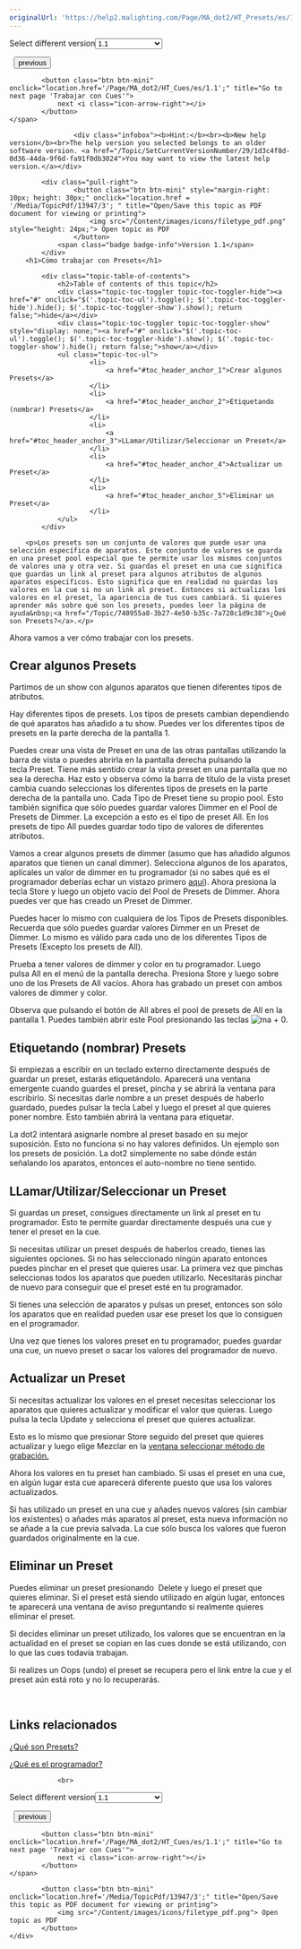 ```yaml
---
originalUrl: 'https://help2.malighting.com/Page/MA_dot2/HT_Presets/es/1.1'
---
```


<div class="topic-navigation">

<div class="pull-right">
	<span class="pull-left">


<div class="pull-left">
<form action="/Topic/SetCurrentVersionNumber" class="form-inline" id="frmTagSelector" method="post">	<span class="form-mini">
		<div class="input-prepend"><span class="add-on">Select different version</span><select autocomplete="off" id="versionNumberId" name="versionNumberId" onchange="$(this).closest('#frmTagSelector').submit();" style="width: 120px;"><option value="">- latest -</option>
<option selected="selected" value="3">1.1</option>
<option value="7">1.2</option>
<option value="12">1.3</option>
<option value="16">1.5</option>
<option value="29">1.9</option>
</select></div>
		<input data-val="true" data-val-number="The field Int32 must be a number." data-val-required="The Int32 field is required." id="ProductId" name="ProductId" type="hidden" value="7">
		<input id="CurrentGuid" name="CurrentGuid" type="hidden" value="1d3c4f8d-0d36-44da-9f6d-fa91f0db3024">
	</span>
</form></div>&nbsp;	</span>
	<span class="pull-right" style="white-space: nowrap;">
			<button class="btn btn-mini" onclick="location.href='/Page/MA_dot2/HT_Groups/es/1.1'; " title="Go to previous page 'Trabajar con Grupos'">
				<i class="icon-arrow-left"></i> previous
			</button>

			<button class="btn btn-mini" onclick="location.href='/Page/MA_dot2/HT_Cues/es/1.1';" title="Go to next page 'Trabajar con Cues'">
				next <i class="icon-arrow-right"></i> 
			</button>
	</span>
</div>
<div class="clear-fix" style="margin-bottom: 10px"></div>
</div>

					<div class="infobox"><b>Hint:</b><br><b>New help version</b><br>The help version you selected belongs to an older software version. <a href="/Topic/SetCurrentVersionNumber/29/1d3c4f8d-0d36-44da-9f6d-fa91f0db3024">You may want to view the latest help version.</a></div>

			<div class="pull-right">
					<button class="btn btn-mini" style="margin-right: 10px; height: 30px;" onclick="location.href = '/Media/TopicPdf/13947/3'; " title="Open/Save this topic as PDF document for viewing or printing">
						<img src="/Content/images/icons/filetype_pdf.png" style="height: 24px;"> Open topic as PDF
					</button>
				<span class="badge badge-info">Version 1.1</span>
			</div>
		<h1>Cómo trabajar con Presets</h1>

			<div class="topic-table-of-contents">
				<h2>Table of contents of this topic</h2>
				<div class="topic-toc-toggler topic-toc-toggler-hide"><a href="#" onclick="$('.topic-toc-ul').toggle(); $('.topic-toc-toggler-hide').hide(); $('.topic-toc-toggler-show').show(); return false;">hide</a></div>
				<div class="topic-toc-toggler topic-toc-toggler-show" style="display: none;"><a href="#" onclick="$('.topic-toc-ul').toggle(); $('.topic-toc-toggler-hide').show(); $('.topic-toc-toggler-show').hide(); return false;">show</a></div>
				<ul class="topic-toc-ul">
						<li>
							<a href="#toc_header_anchor_1">Crear algunos Presets</a>
						</li>
						<li>
							<a href="#toc_header_anchor_2">Etiquetando (nombrar) Presets</a>
						</li>
						<li>
							<a href="#toc_header_anchor_3">LLamar/Utilizar/Seleccionar un Preset</a>
						</li>
						<li>
							<a href="#toc_header_anchor_4">Actualizar un Preset</a>
						</li>
						<li>
							<a href="#toc_header_anchor_5">Eliminar un Preset</a>
						</li>
				</ul>
			</div>

		<p>Los presets son un conjunto de valores que puede usar una selección específica de aparatos. Este conjunto de valores se guarda en una preset pool especial que te permite usar los mismos conjuntos de valores una y otra vez. Si guardas el preset en una cue significa que guardas un link al preset para algunos atributos de algunos aparatos específicos. Esto significa que en realidad no guardas los valores en la cue si no un link al preset. Entonces si actualizas los valores en el preset, la apariencia de tus cues cambiará. Si quieres aprender más sobre qué son los presets, puedes leer la página de ayuda&nbsp;<a href="/Topic/740955a8-3b27-4e50-b35c-7a728c1d9c38">¿Qué son Presets?</a>.</p>

<p>Ahora vamos a ver cómo trabajar con los presets.</p>

<a name="toc_header_anchor_1" id="toc_header_anchor_1" class="topic-toc-item"></a><h2>Crear algunos Presets</h2>

<p>Partimos de un show con algunos aparatos que tienen diferentes tipos de atributos.</p>

<p>Hay diferentes tipos de presets. Los tipos de presets cambian dependiendo de qué aparatos has añadido a tu show. Puedes ver los diferentes tipos de presets en la parte derecha de la pantalla 1.</p>

<p>Puedes crear una vista de Preset en una de las otras pantallas utilizando la barra de vista o puedes abrirla en la pantalla derecha pulsando la tecla&nbsp;<span class="hardkey">Preset</span>. Tiene más sentido crear la vista preset en una pantalla que no sea la derecha. Haz esto y observa cómo la barra de título de la vista preset cambia cuando seleccionas los diferentes tipos de presets en la parte derecha de la pantalla uno. Cada Tipo de Preset tiene su propio pool. Esto también significa que sólo puedes guardar valores Dimmer en el Pool de Presets de Dimmer. La excepción a esto es el tipo de preset All. En los presets de tipo All puedes guardar todo tipo de valores de diferentes atributos.</p>

<p>Vamos a crear algunos presets de dimmer (asumo que has añadido algunos aparatos que tienen un canal dimmer). Selecciona algunos de los aparatos, aplícales&nbsp;un valor de&nbsp;dimmer en tu programador (si no sabes qué es el programador deberías echar un vistazo primero&nbsp;<a href="/Topic/e740a39c-ef36-4081-9014-59e0a288711c">aquí</a>). Ahora presiona la tecla&nbsp;<span class="hardkey">Store</span> y luego un objeto vacío del Pool de Presets de Dimmer. Ahora puedes ver que has creado un Preset de Dimmer.</p>

<p>Puedes hacer lo mismo con cualquiera de los Tipos de Presets disponibles. Recuerda que sólo puedes guardar valores Dimmer en un Preset de Dimmer. Lo mismo es válido para cada uno de los diferentes Tipos de Presets (Excepto los presets de All).</p>

<p>Prueba a tener valores de dimmer y color en tu programador. Luego pulsa&nbsp;<span class="softkey">All</span>&nbsp;en el menú de la pantalla derecha. Presiona&nbsp;<span class="hardkey">Store</span>&nbsp;y luego sobre uno de los Presets de All vacíos. Ahora has grabado un preset con ambos valores de dimmer y color.</p>

<p>Observa que pulsando el botón de&nbsp;<span class="softkey">All</span>&nbsp;abres el pool de presets de All en la pantalla 1. Puedes también abrir este Pool presionando las teclas&nbsp;<span class="hardkey"><img alt="ma" src="/Media/Mlg/ma_1.png"></span>&nbsp;+&nbsp;<span class="hardkey">0</span>.</p>

<a name="toc_header_anchor_2" id="toc_header_anchor_2" class="topic-toc-item"></a><h2>Etiquetando (nombrar) Presets</h2>

<p>Si empiezas a escribir en un teclado externo directamente después de guardar un preset, estarás etiquetándolo. Aparecerá una ventana emergente cuando guardes el preset, pincha y se abrirá la ventana para escribirlo. Si necesitas darle nombre a un preset después de haberlo guardado, puedes pulsar la tecla Label y luego el preset al que quieres poner nombre. Esto también abrirá la ventana para etiquetar.</p>

<p>La dot2 intentará asignarle nombre al preset basado en su mejor suposición. Esto no funciona si no hay valores definidos. Un ejemplo son los presets de posición. La&nbsp;dot2 simplemente no sabe dónde están señalando los aparatos, entonces el auto-nombre no tiene sentido.</p>

<a name="toc_header_anchor_3" id="toc_header_anchor_3" class="topic-toc-item"></a><h2>LLamar/Utilizar/Seleccionar un Preset</h2>

<p>Si guardas un preset, consigues directamente un link al preset en tu programador. Esto te permite guardar directamente después una cue y tener el preset en la cue.</p>

<p>Si necesitas utilizar un preset&nbsp;después de haberlos creado, tienes las siguientes opciones. Si no has seleccionado ningún aparato entonces puedes pinchar en el preset que quieres usar. La primera vez que pinchas seleccionas todos los aparatos que pueden utilizarlo. Necesitarás pinchar de nuevo para conseguir que el preset esté en tu programador.</p>

<p>Si tienes una selección de aparatos y pulsas un preset, entonces son sólo los aparatos que en realidad pueden usar ese preset los que lo consiguen en el programador.</p>

<p>Una vez que tienes los valores preset en tu programador, puedes guardar una cue, un nuevo preset o sacar los valores del programador de nuevo.</p>

<a name="toc_header_anchor_4" id="toc_header_anchor_4" class="topic-toc-item"></a><h2>Actualizar un Preset</h2>

<p>Si necesitas actualizar los valores en el preset necesitas seleccionar los aparatos que quieres actualizar y modificar el valor que quieras. Luego pulsa la tecla&nbsp;<span class="hardkey">Update</span> y selecciona el preset que quieres actualizar.</p>

<p>Esto es lo mismo que presionar&nbsp;<span class="hardkey">Store</span>&nbsp;seguido del preset que quieres actualizar y luego elige&nbsp;<span class="softkey">Mezclar</span>&nbsp;en la&nbsp;<a href="/Topic/662173f7-aa38-4f78-b6da-7d357eace37d">ventana seleccionar método de grabación.</a></p>

<p>Ahora los valores en tu preset han cambiado. Si usas el preset en una cue, en algún lugar esta cue aparecerá diferente puesto que usa los valores actualizados.</p>

<p>Si has utilizado un preset en una cue y añades nuevos valores (sin cambiar los existentes) o añades más aparatos al preset, esta nueva información no se añade a la cue previa salvada. La cue sólo busca los valores que fueron guardados originalmente en la cue.</p>

<a name="toc_header_anchor_5" id="toc_header_anchor_5" class="topic-toc-item"></a><h2>Eliminar un Preset</h2>

<p>Puedes eliminar un preset presionando&nbsp;&nbsp;<span class="hardkey">Delete</span>&nbsp;y luego el preset que quieres eliminar. Si el preset está siendo utilizado en algún lugar, entonces te aparecerá una ventana de aviso preguntando si realmente quieres eliminar el preset.</p>

<p>Si decides eliminar un preset utilizado, los valores que se encuentran en la actualidad en el preset se copian en las cues donde se está utilizando, con lo que las cues todavía trabajan.</p>

<p>Si realizes un Oops (undo) el preset se recupera pero el link entre la cue y el preset aún está roto y no lo recuperarás.</p>

<p>&nbsp;</p>

<a name="toc_header_anchor_6" id="toc_header_anchor_6" class="topic-toc-item"></a><h2>Links relacionados</h2>

<p><a href="/Topic/740955a8-3b27-4e50-b35c-7a728c1d9c38">¿Qué son Presets?</a></p>

<p><a href="/Topic/e740a39c-ef36-4081-9014-59e0a288711c">¿Qué es el programador?</a></p>


				<br>
<div class="topic-navigation">

<div class="pull-right">
	<span class="pull-left">


<div class="pull-left">
<form action="/Topic/SetCurrentVersionNumber" class="form-inline" id="frmTagSelector" method="post">	<span class="form-mini">
		<div class="input-prepend"><span class="add-on">Select different version</span><select autocomplete="off" id="versionNumberId" name="versionNumberId" onchange="$(this).closest('#frmTagSelector').submit();" style="width: 120px;"><option value="">- latest -</option>
<option selected="selected" value="3">1.1</option>
<option value="7">1.2</option>
<option value="12">1.3</option>
<option value="16">1.5</option>
<option value="29">1.9</option>
</select></div>
		<input data-val="true" data-val-number="The field Int32 must be a number." data-val-required="The Int32 field is required." id="ProductId" name="ProductId" type="hidden" value="7">
		<input id="CurrentGuid" name="CurrentGuid" type="hidden" value="1d3c4f8d-0d36-44da-9f6d-fa91f0db3024">
	</span>
</form></div>&nbsp;	</span>
	<span class="pull-right" style="white-space: nowrap;">
			<button class="btn btn-mini" onclick="location.href='/Page/MA_dot2/HT_Groups/es/1.1'; " title="Go to previous page 'Trabajar con Grupos'">
				<i class="icon-arrow-left"></i> previous
			</button>

			<button class="btn btn-mini" onclick="location.href='/Page/MA_dot2/HT_Cues/es/1.1';" title="Go to next page 'Trabajar con Cues'">
				next <i class="icon-arrow-right"></i> 
			</button>
	</span>
</div>
	<div class="clear-fix"></div>
	<div class="pull-right">
	
			<button class="btn btn-mini" onclick="location.href='/Media/TopicPdf/13947/3';" title="Open/Save this topic as PDF document for viewing or printing">
				<img src="/Content/images/icons/filetype_pdf.png"> Open topic as PDF
			</button>
	</div>
<div class="clear-fix" style="margin-bottom: 10px"></div>
</div>

	
